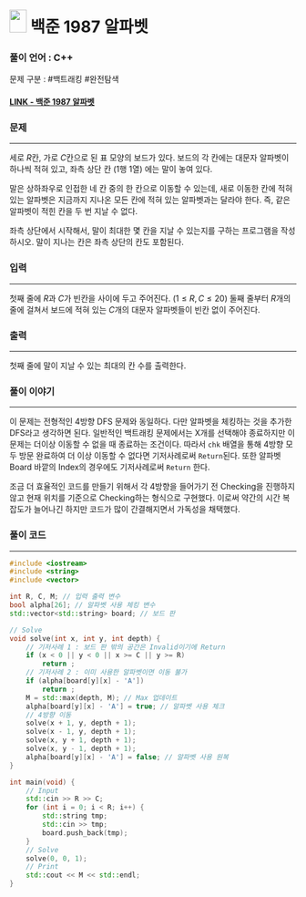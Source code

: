 
# <img src="https://d2gd6pc034wcta.cloudfront.net/tier/12.svg" width="30" height="40"> 백준 1987 알파벳

### 풀이 언어 : C++

문제 구분 : #백트래킹 #완전탐색
#### [LINK - 백준 1987 알파벳](https://www.acmicpc.net/problem/1987)

### 문제
<hr>

세로 $R$칸, 가로 $C$칸으로 된 표 모양의 보드가 있다. 보드의 각 칸에는 대문자 알파벳이 하나씩 적혀 있고, 좌측 상단 칸 ($1$행 $1$열) 에는 말이 놓여 있다.

말은 상하좌우로 인접한 네 칸 중의 한 칸으로 이동할 수 있는데, 새로 이동한 칸에 적혀 있는 알파벳은 지금까지 지나온 모든 칸에 적혀 있는 알파벳과는 달라야 한다. 즉, 같은 알파벳이 적힌 칸을 두 번 지날 수 없다.

좌측 상단에서 시작해서, 말이 최대한 몇 칸을 지날 수 있는지를 구하는 프로그램을 작성하시오. 말이 지나는 칸은 좌측 상단의 칸도 포함된다.

### 입력
<hr>

첫째 줄에 $R$과 $C$가 빈칸을 사이에 두고 주어진다. ($1 ≤ R,C ≤ 20$) 둘째 줄부터 $R$개의 줄에 걸쳐서 보드에 적혀 있는 $C$개의 대문자 알파벳들이 빈칸 없이 주어진다.

### 출력
<hr>

첫째 줄에 말이 지날 수 있는 최대의 칸 수를 출력한다.
### 풀이 이야기
<hr>

이 문제는 전형적인 4방향 DFS 문제와 동일하다. 다만 알파벳을 체킹하는 것을 추가한 DFS라고 생각하면 된다. 일반적인 백트래킹 문제에서는 X개를 선택해야 종료하지만 이 문제는 더이상 이동할 수 없을 때 종료하는 조건이다. 따라서 `chk` 배열을 통해 4방향 모두 방문 완료하여 더 이상 이동할 수 없다면 기저사례로써 `Return`된다. 또한 알파벳 Board 바깥의 Index의 경우에도 기저사례로써 `Return` 한다.

조금 더 효율적인 코드를 만들기 위해서 각 4방향을 들어가기 전 Checking을 진행하지 않고 현재 위치를 기준으로 Checking하는 형식으로 구현했다. 이로써 약간의 시간 복잡도가 늘어나긴 하지만 코드가 많이 간결해지면서 가독성을 채택했다.

### 풀이 코드
<hr>

``` c++
#include <iostream>
#include <string>
#include <vector>

int R, C, M; // 입력 출력 변수
bool alpha[26]; // 알파벳 사용 체킹 변수
std::vector<std::string> board; // 보드 판

// Solve
void solve(int x, int y, int depth) {
    // 기저사례 1 : 보드 판 밖의 공간은 Invalid이기에 Return
    if (x < 0 || y < 0 || x >= C || y >= R)
        return ;
    // 기저사례 2 : 이미 사용한 알파벳이면 이동 불가
    if (alpha[board[y][x] - 'A'])
        return ;
    M = std::max(depth, M); // Max 업데이트
    alpha[board[y][x] - 'A'] = true; // 알파벳 사용 체크
    // 4방향 이동
    solve(x + 1, y, depth + 1);
    solve(x - 1, y, depth + 1);
    solve(x, y + 1, depth + 1);
    solve(x, y - 1, depth + 1);
    alpha[board[y][x] - 'A'] = false; // 알파벳 사용 원복
}

int main(void) {
    // Input
    std::cin >> R >> C;
    for (int i = 0; i < R; i++) {
        std::string tmp;
        std::cin >> tmp;
        board.push_back(tmp);
    }
    // Solve
    solve(0, 0, 1);
    // Print
    std::cout << M << std::endl;
}
```
